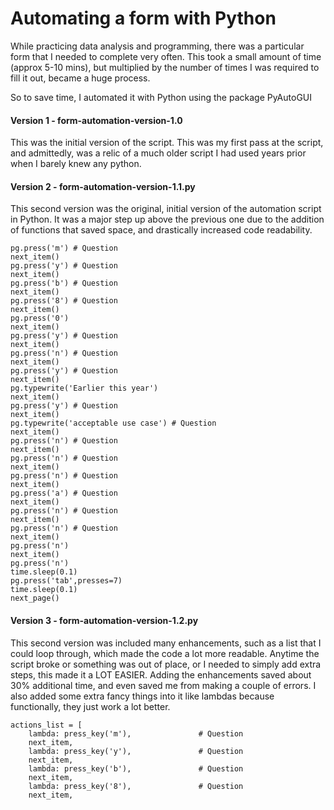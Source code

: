 # Automating a form with Python

While practicing data analysis and programming, there was a particular form that I needed to complete very often. This took a small amount of time (approx 5-10 mins), but multiplied by the number of times I was required to fill it out, became a huge process. 

So to save time, I automated it with Python using the package PyAutoGUI

#### Version 1 - form-automation-version-1.0

This was the initial version of the script. This was my first pass at the script, and admittedly, was a relic of a much older script I had used years prior when I barely knew any python. 

#### Version 2 - form-automation-version-1.1.py

This second version was the original, initial version of the automation script in Python. It was a major step up above the previous one due to the addition of functions that saved space, and drastically increased code readability. 

```
pg.press('m') # Question
next_item()
pg.press('y') # Question
next_item()
pg.press('b') # Question
next_item()
pg.press('8') # Question
next_item()
pg.press('0')
next_item()
pg.press('y') # Question
next_item()
pg.press('n') # Question
next_item()
pg.press('y') # Question
next_item()
pg.typewrite('Earlier this year')
next_item()
pg.press('y') # Question
next_item()
pg.typewrite('acceptable use case') # Question
next_item()
pg.press('n') # Question
next_item()
pg.press('n') # Question
next_item()
pg.press('n') # Question
next_item()
pg.press('a') # Question
next_item()
pg.press('n') # Question
next_item()
pg.press('n') # Question
next_item()
pg.press('n') 
next_item()
pg.press('n')  
time.sleep(0.1)
pg.press('tab',presses=7)
time.sleep(0.1)
next_page()
```

#### Version 3 - form-automation-version-1.2.py

This second version was included many enhancements, such as a list that I could loop through, which made the code a lot more readable. Anytime the script broke or something was out of place, or I needed to simply add extra steps, this made it a LOT EASIER. Adding the enhancements saved about 30% additional time, and even saved me from making a couple of errors. I also added some extra fancy things into it like lambdas because functionally, they just work a lot better. 

``` 
actions_list = [
    lambda: press_key('m'),               # Question
    next_item,
    lambda: press_key('y'),               # Question
    next_item,
    lambda: press_key('b'),               # Question
    next_item,
    lambda: press_key('8'),               # Question
    next_item,
```
